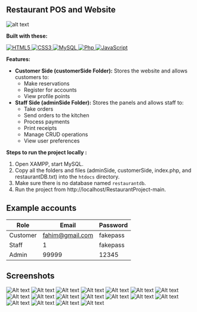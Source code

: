 ## Restaurant POS and Website

![alt text](https://github.com/insertfahim/RestaurantProject/blob/main/RestaurantProjectImages/Screenshot_8.png?raw=true)

**Built with these:** 
<p align="left">
   <a href="#">
      <img alt="HTML5" src="https://img.shields.io/badge/html5%20-%23E34F26.svg?&style=for-the-badge&logo=html5&logoColor=white"/>
      <img alt="CSS3" src="https://img.shields.io/badge/css3%20-%231572B6.svg?&style=for-the-badge&logo=css3&logoColor=white"/>
      <img alt="MySQL" src="https://img.shields.io/badge/mysql-%2300f.svg?&style=for-the-badge&logo=mysql&logoColor=white"/>
      <img alt="Php" src="https://img.shields.io/badge/php-474a8a?style=for-the-badge&logo=php&logoColor=white" />
      <img alt="JavaScript" src="https://img.shields.io/badge/javascript%20-%23F7DF1E.svg?&style=for-the-badge&logo=javascript&logoColor=black"/>
   </a>
</p>



**Features:**
* **Customer Side (customerSide Folder):** Stores the website and allows customers to:
    * Make reservations
    * Register for accounts
    * View profile points
* **Staff Side (adminSide Folder):** Stores the panels and allows staff to:
    * Take orders
    * Send orders to the kitchen
    * Process payments
    * Print receipts
    * Manage CRUD operations
    * View user preferences


**Steps to run the project locally :**

1. Open XAMPP, start MySQL.
2. Copy all the folders and files (adminSide, customerSide, index.php, and restaurantDB.txt) into the `htdocs` directory.
3. Make sure there is no database named `restaurantdb`.
4. Run the project from http://localhost/RestaurantProject-main.

## Example accounts

| Role | Email | Password |
|---|---|---|
| Customer | fahim@gmail.com | fakepass |
| Staff | 1 | fakepass |
| Admin | 99999 | 12345 |

## Screenshots
![Alt text](RestaurantProjectImages/Screenshot_8.png) ![Alt text](RestaurantProjectImages/Screenshot_9.png) ![Alt text](RestaurantProjectImages/Screenshot_10.png) ![Alt text](RestaurantProjectImages/Screenshot_11.png) ![Alt text](RestaurantProjectImages/Screenshot_12.png) ![Alt text](RestaurantProjectImages/Screenshot_13.png) ![Alt text](RestaurantProjectImages/Screenshot_14.png) ![Alt text](RestaurantProjectImages/Screenshot_15.png) ![Alt text](RestaurantProjectImages/Screenshot_16.png) ![Alt text](RestaurantProjectImages/Screenshot_17.png) ![Alt text](RestaurantProjectImages/Screenshot_18.png) ![Alt text](RestaurantProjectImages/Screenshot_19.png) ![Alt text](RestaurantProjectImages/Screenshot_20.png) ![Alt text](RestaurantProjectImages/Screenshot_21.png) ![Alt text](RestaurantProjectImages/Screenshot_22.png) ![Alt text](RestaurantProjectImages/Screenshot_23.png) ![Alt text](RestaurantProjectImages/Screenshot_24.png) ![Alt text](RestaurantProjectImages/Screenshot_25.png)